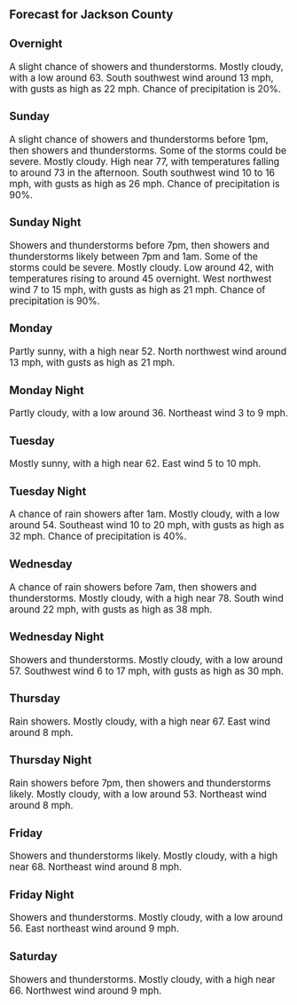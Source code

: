 <div>
   <h2>Forecast for Jackson County</h2>
   <p>
      <div style="font-size:120%">
         <h3>Overnight</h3>A slight chance of showers and thunderstorms. Mostly cloudy, with a low around 63. South southwest wind around 13 mph, with
         gusts as high as 22 mph. Chance of precipitation is 20%.<br></div>
   </p>
   <p>
      <div style="font-size:120%">
         <h3>Sunday</h3>A slight chance of showers and thunderstorms before 1pm, then showers and thunderstorms. Some of the storms could be severe.
         Mostly cloudy. High near 77, with temperatures falling to around 73 in the afternoon. South southwest wind 10 to 16 mph, with
         gusts as high as 26 mph. Chance of precipitation is 90%.<br></div>
   </p>
   <p>
      <div style="font-size:120%">
         <h3>Sunday Night</h3>Showers and thunderstorms before 7pm, then showers and thunderstorms likely between 7pm and 1am. Some of the storms could
         be severe. Mostly cloudy. Low around 42, with temperatures rising to around 45 overnight. West northwest wind 7 to 15 mph,
         with gusts as high as 21 mph. Chance of precipitation is 90%.<br></div>
   </p>
   <p>
      <div style="font-size:120%">
         <h3>Monday</h3>Partly sunny, with a high near 52. North northwest wind around 13 mph, with gusts as high as 21 mph.<br></div>
   </p>
   <p>
      <div style="font-size:120%">
         <h3>Monday Night</h3>Partly cloudy, with a low around 36. Northeast wind 3 to 9 mph.<br></div>
   </p>
   <p>
      <div style="font-size:120%">
         <h3>Tuesday</h3>Mostly sunny, with a high near 62. East wind 5 to 10 mph.<br></div>
   </p>
   <p>
      <div style="font-size:120%">
         <h3>Tuesday Night</h3>A chance of rain showers after 1am. Mostly cloudy, with a low around 54. Southeast wind 10 to 20 mph, with gusts as high as
         32 mph. Chance of precipitation is 40%.<br></div>
   </p>
   <p>
      <div style="font-size:120%">
         <h3>Wednesday</h3>A chance of rain showers before 7am, then showers and thunderstorms. Mostly cloudy, with a high near 78. South wind around
         22 mph, with gusts as high as 38 mph.<br></div>
   </p>
   <p>
      <div style="font-size:120%">
         <h3>Wednesday Night</h3>Showers and thunderstorms. Mostly cloudy, with a low around 57. Southwest wind 6 to 17 mph, with gusts as high as 30 mph.<br></div>
   </p>
   <p>
      <div style="font-size:120%">
         <h3>Thursday</h3>Rain showers. Mostly cloudy, with a high near 67. East wind around 8 mph.<br></div>
   </p>
   <p>
      <div style="font-size:120%">
         <h3>Thursday Night</h3>Rain showers before 7pm, then showers and thunderstorms likely. Mostly cloudy, with a low around 53. Northeast wind around
         8 mph.<br></div>
   </p>
   <p>
      <div style="font-size:120%">
         <h3>Friday</h3>Showers and thunderstorms likely. Mostly cloudy, with a high near 68. Northeast wind around 8 mph.<br></div>
   </p>
   <p>
      <div style="font-size:120%">
         <h3>Friday Night</h3>Showers and thunderstorms. Mostly cloudy, with a low around 56. East northeast wind around 9 mph.<br></div>
   </p>
   <p>
      <div style="font-size:120%">
         <h3>Saturday</h3>Showers and thunderstorms. Mostly cloudy, with a high near 66. Northwest wind around 9 mph.<br></div>
   </p>
</div>